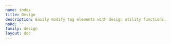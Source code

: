 ```yaml
---
name: index
title: Design
description: Easily modify tag elements with design utility functions.
noRd: ''
family: design
layout: doc
---
```

